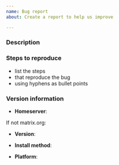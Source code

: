 ```yaml
---
name: Bug report
about: Create a report to help us improve

---
```


<!--

**THIS IS NOT A SUPPORT CHANNEL!**
**IF YOU HAVE SUPPORT QUESTIONS ABOUT RUNNING OR CONFIGURING YOUR OWN HOME SERVER**,
please ask in **#synapse:matrix.org** (using a matrix.org account if necessary)

If you want to report a security issue, please see https://matrix.org/security-disclosure-policy/

This is a bug report template. By following the instructions below and
filling out the sections with your information, you will help the us to get all
the necessary data to fix your issue.

You can also preview your report before submitting it. You may remove sections
that aren't relevant to your particular case.

Text between <!-- and --​> marks will be invisible in the report.

-->

### Description

<!-- Describe here the problem that you are experiencing -->

### Steps to reproduce

- list the steps
- that reproduce the bug
- using hyphens as bullet points

<!--
Describe how what happens differs from what you expected.

If you can identify any relevant log snippets from _homeserver.log_, please include
those (please be careful to remove any personal or private data). Please surround them with
``` (three backticks, on a line on their own), so that they are formatted legibly.
-->

### Version information

<!-- IMPORTANT: please answer the following questions, to help us narrow down the problem -->

<!-- Was this issue identified on matrix.org or another homeserver? -->
- **Homeserver**:

If not matrix.org:

<!--
 What version of Synapse is running?

You can find the Synapse version with this command:

$ curl http://localhost:8008/_synapse/admin/v1/server_version

(You may need to replace `localhost:8008` if Synapse is not configured to
listen on that port.)
-->
- **Version**:

- **Install method**:
<!-- examples: package manager/git clone/pip  -->

- **Platform**:
<!--
Tell us about the environment in which your homeserver is operating
distro, hardware, if it's running in a vm/container, etc.
-->
